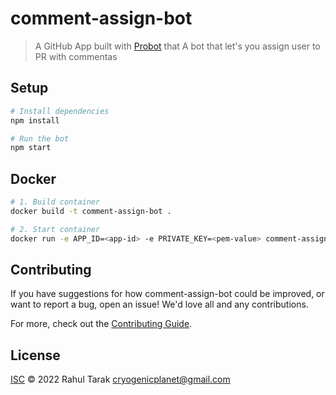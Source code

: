 # comment-assign-bot

> A GitHub App built with [Probot](https://github.com/probot/probot) that A bot that let&#x27;s you assign user to PR with commentas

## Setup

```sh
# Install dependencies
npm install

# Run the bot
npm start
```

## Docker

```sh
# 1. Build container
docker build -t comment-assign-bot .

# 2. Start container
docker run -e APP_ID=<app-id> -e PRIVATE_KEY=<pem-value> comment-assign-bot
```

## Contributing

If you have suggestions for how comment-assign-bot could be improved, or want to report a bug, open an issue! We'd love all and any contributions.

For more, check out the [Contributing Guide](CONTRIBUTING.md).

## License

[ISC](LICENSE) © 2022 Rahul Tarak <cryogenicplanet@gmail.com>
